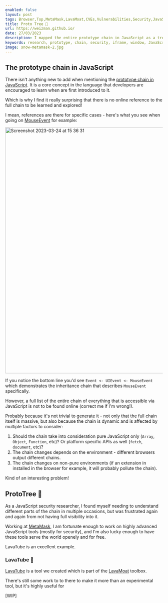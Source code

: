 ```yaml
---
enabled: false
layout: post
tags: Browser,Top,MetaMask,LavaMoat,CVEs,Vulnerabilities,Security,JavaScript,Research,Anti-Debug,Videos,Published,Podcasts,Posts,News,Supply-Chain-Security
title: Proto Tree 🌳
url: https://weizman.github.io/
date: 27/03/2023
description: I mapped the entire prototype chain in JavaScript as a tree!
keywords: research, prototype, chain, security, iframe, window, JavaScript, tree
image: snow-metamask-2.jpg
---
```


## The prototype chain in JavaScript

There isn't anything new to add when mentioning the [prototype chain in JavaScript](https://developer.mozilla.org/en-US/docs/Web/JavaScript/Inheritance_and_the_prototype_chain).
It is a core concept in the language that developers are encouraged to learn when are first introduced to it.

Which is why I find it really surprising that there is no online reference to the full chain to be learned and explored!

I mean, references are there for specific cases - here's what you see when going on [MouseEvent](https://developer.mozilla.org/en-US/docs/Web/API/MouseEvent) for example:

<img width="784" alt="Screenshot 2023-03-24 at 15 36 31" src="https://user-images.githubusercontent.com/13243797/227522964-562f4f15-2fc9-4a15-ac3a-bbf08ad256cf.png">

If you notice the bottom line you'd see `Event <- UIEvent <- MouseEvent` which demonstrates the inheritance chain that describes `MouseEvent` specifically.

However, a full list of the entire chain of everything that is accessible via JavaScript is not to be found online (correct me if I'm wrong!).

Probably because it's not trivial to generate it - not only that the full chain itself is massive, but also because the chain is dynamic and is affected 
by multiple factors to consider:

1. Should the chain take into consideration pure JavaScript only (`Array`, `Object`, `Function`, etc)? Or platform specific APIs as well (`fetch`, `document`, etc)?
2. The chain changes depends on the environment - different browsers output different chains.
3. The chain changes on non-pure environments (if an extension in installed in the browser for example, it will probably pollute the chain).

Kind of an interesting problem!

## ProtoTree 🌳

As a JavaScript security researcher, I found myself needing to understand different parts of the chain in multiple occasions, but was frustrated again
and again from not having full visibility into it.

Working at [MetaMask](https://github.com/metamask/), I am fortunate enough to work on highly advanced JavaScript tools (mostly for security), 
and I'm also lucky enough to have these tools serve the world openely and for free.

LavaTube is an excellent example.

### LavaTube 🌋

[LavaTube](https://github.com/lavamoat/lavatube) is a tool we created which is part of the [LavaMoat](https://github.com/lavamoat) toolbox.

There's still some work to to there to make it more than an experimental tool, but it's highly useful for 

[WIP]


